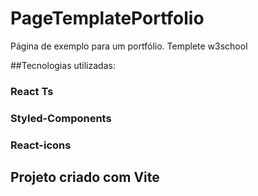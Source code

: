 # PageTemplatePortfolio
Página de exemplo para um portfólio. Templete w3school

##Tecnologias utilizadas:
### React Ts
### Styled-Components
### React-icons


## Projeto criado com Vite
